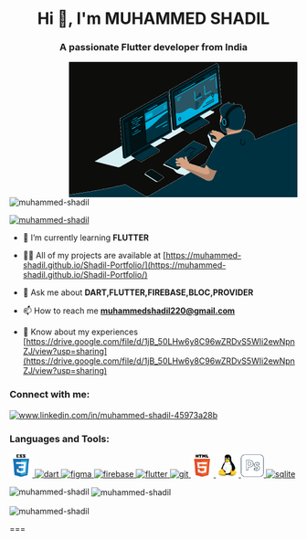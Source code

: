 <h1 align="center">Hi 👋, I'm MUHAMMED SHADIL</h1>
<h3 align="center">A passionate Flutter developer from India</h3>
<img align="right" alt="Coding" width="400" src="https://raw.githubusercontent.com/Potential17/Potential17/master/user%20(2).gif">
<p align="left"> <img src="https://komarev.com/ghpvc/?username=muhammed-shadil&label=Profile%20views&color=0e75b6&style=flat" alt="muhammed-shadil" /> </p>

<p align="left"> <a href="https://github.com/ryo-ma/github-profile-trophy"><img src="https://github-profile-trophy.vercel.app/?username=muhammed-shadil" alt="muhammed-shadil" /></a> </p>

- 🌱 I’m currently learning **FLUTTER**

- 👨‍💻 All of my projects are available at [https://muhammed-shadil.github.io/Shadil-Portfolio/](https://muhammed-shadil.github.io/Shadil-Portfolio/)

- 💬 Ask me about **DART,FLUTTER,FIREBASE,BLOC,PROVIDER**

- 📫 How to reach me **muhammedshadil220@gmail.com**

- 📄 Know about my experiences [https://drive.google.com/file/d/1jB_50LHw6y8C96wZRDvS5WIi2ewNpnZJ/view?usp=sharing](https://drive.google.com/file/d/1jB_50LHw6y8C96wZRDvS5WIi2ewNpnZJ/view?usp=sharing)

<h3 align="left">Connect with me:</h3>
<p align="left">
<a href="https://linkedin.com/in/www.linkedin.com/in/muhammed-shadil-45973a28b" target="blank"><img align="center" src="https://raw.githubusercontent.com/rahuldkjain/github-profile-readme-generator/master/src/images/icons/Social/linked-in-alt.svg" alt="www.linkedin.com/in/muhammed-shadil-45973a28b" height="30" width="40" /></a>
</p>

<h3 align="left">Languages and Tools:</h3>
<p align="left"> <a href="https://www.w3schools.com/css/" target="_blank" rel="noreferrer"> <img src="https://raw.githubusercontent.com/devicons/devicon/master/icons/css3/css3-original-wordmark.svg" alt="css3" width="40" height="40"/> </a> <a href="https://dart.dev" target="_blank" rel="noreferrer"> <img src="https://www.vectorlogo.zone/logos/dartlang/dartlang-icon.svg" alt="dart" width="40" height="40"/> </a> <a href="https://www.figma.com/" target="_blank" rel="noreferrer"> <img src="https://www.vectorlogo.zone/logos/figma/figma-icon.svg" alt="figma" width="40" height="40"/> </a> <a href="https://firebase.google.com/" target="_blank" rel="noreferrer"> <img src="https://www.vectorlogo.zone/logos/firebase/firebase-icon.svg" alt="firebase" width="40" height="40"/> </a> <a href="https://flutter.dev" target="_blank" rel="noreferrer"> <img src="https://www.vectorlogo.zone/logos/flutterio/flutterio-icon.svg" alt="flutter" width="40" height="40"/> </a> <a href="https://git-scm.com/" target="_blank" rel="noreferrer"> <img src="https://www.vectorlogo.zone/logos/git-scm/git-scm-icon.svg" alt="git" width="40" height="40"/> </a> <a href="https://www.w3.org/html/" target="_blank" rel="noreferrer"> <img src="https://raw.githubusercontent.com/devicons/devicon/master/icons/html5/html5-original-wordmark.svg" alt="html5" width="40" height="40"/> </a> <a href="https://www.linux.org/" target="_blank" rel="noreferrer"> <img src="https://raw.githubusercontent.com/devicons/devicon/master/icons/linux/linux-original.svg" alt="linux" width="40" height="40"/> </a> <a href="https://www.photoshop.com/en" target="_blank" rel="noreferrer"> <img src="https://raw.githubusercontent.com/devicons/devicon/master/icons/photoshop/photoshop-line.svg" alt="photoshop" width="40" height="40"/> </a> <a href="https://www.sqlite.org/" target="_blank" rel="noreferrer"> <img src="https://www.vectorlogo.zone/logos/sqlite/sqlite-icon.svg" alt="sqlite" width="40" height="40"/> </a> </p>

<p><img align="left" src="https://github-readme-stats.vercel.app/api/top-langs?username=muhammed-shadil&show_icons=true&locale=en&layout=compact" alt="muhammed-shadil" /></p>

<p>&nbsp;<img align="center" src="https://github-readme-stats.vercel.app/api?username=muhammed-shadil&show_icons=true&locale=en" alt="muhammed-shadil" /></p>

<p><img align="center" src="https://github-readme-streak-stats.herokuapp.com/?user=muhammed-shadil&" alt="muhammed-shadil" /></p>
===
